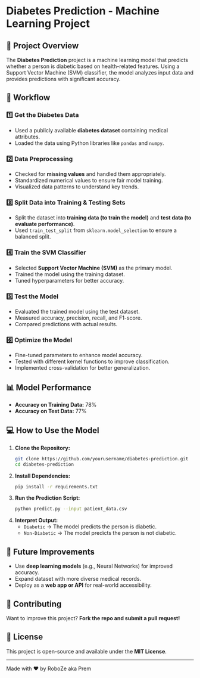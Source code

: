 # Diabetes Prediction - Machine Learning Project

## 📌 Project Overview
The **Diabetes Prediction** project is a machine learning model that predicts whether a person is diabetic based on health-related features. Using a Support Vector Machine (SVM) classifier, the model analyzes input data and provides predictions with significant accuracy.

## 🚀 Workflow
### 1️⃣ **Get the Diabetes Data**
- Used a publicly available **diabetes dataset** containing medical attributes.
- Loaded the data using Python libraries like `pandas` and `numpy`.

### 2️⃣ **Data Preprocessing**
- Checked for **missing values** and handled them appropriately.
- Standardized numerical values to ensure fair model training.
- Visualized data patterns to understand key trends.

### 3️⃣ **Split Data into Training & Testing Sets**
- Split the dataset into **training data (to train the model)** and **test data (to evaluate performance)**.
- Used `train_test_split` from `sklearn.model_selection` to ensure a balanced split.

### 4️⃣ **Train the SVM Classifier**
- Selected **Support Vector Machine (SVM)** as the primary model.
- Trained the model using the training dataset.
- Tuned hyperparameters for better accuracy.

### 5️⃣ **Test the Model**
- Evaluated the trained model using the test dataset.
- Measured accuracy, precision, recall, and F1-score.
- Compared predictions with actual results.

### 6️⃣ **Optimize the Model**
- Fine-tuned parameters to enhance model accuracy.
- Tested with different kernel functions to improve classification.
- Implemented cross-validation for better generalization.

## 📊 Model Performance
- **Accuracy on Training Data:** 78%
- **Accuracy on Test Data:** 77%

## 💻 How to Use the Model
1. **Clone the Repository:**
   ```bash
   git clone https://github.com/yourusername/diabetes-prediction.git
   cd diabetes-prediction
   ```
2. **Install Dependencies:**
   ```bash
   pip install -r requirements.txt
   ```
3. **Run the Prediction Script:**
   ```bash
   python predict.py --input patient_data.csv
   ```
4. **Interpret Output:**
   - `Diabetic` → The model predicts the person is diabetic.
   - `Non-Diabetic` → The model predicts the person is not diabetic.

## 🔧 Future Improvements
- Use **deep learning models** (e.g., Neural Networks) for improved accuracy.
- Expand dataset with more diverse medical records.
- Deploy as a **web app or API** for real-world accessibility.

## 🤝 Contributing
Want to improve this project? **Fork the repo and submit a pull request!**

## 📜 License
This project is open-source and available under the **MIT License**.

---
Made with ❤️ by RoboZe aka Prem


